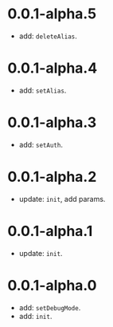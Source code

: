 # 0.0.1-alpha.5

* add: `deleteAlias`.

# 0.0.1-alpha.4

* add: `setAlias`.

# 0.0.1-alpha.3

* add: `setAuth`.

# 0.0.1-alpha.2

* update: `init`, add params.

# 0.0.1-alpha.1

* update: `init`.

# 0.0.1-alpha.0

* add: `setDebugMode`.
* add: `init`.
